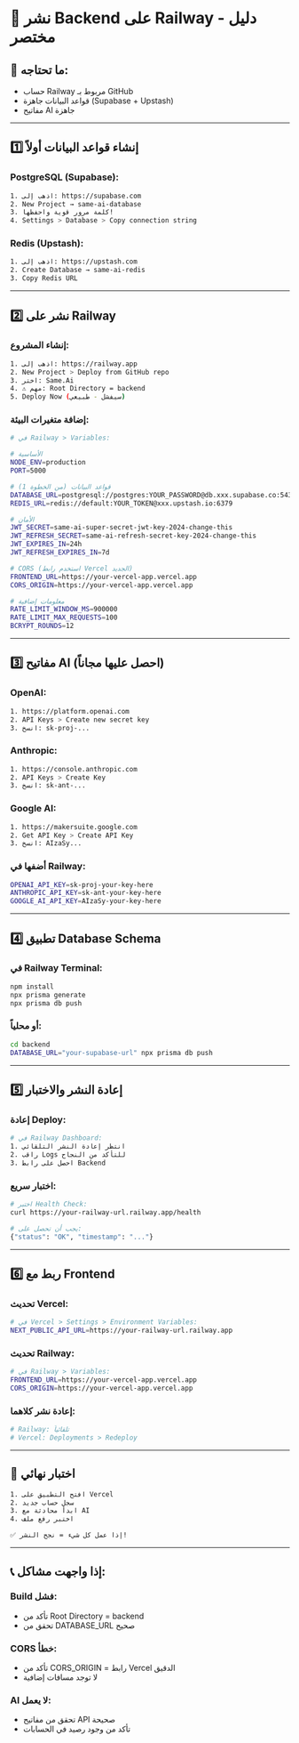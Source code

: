 # 🚂 نشر Backend على Railway - دليل مختصر

## 🎯 ما تحتاجه:
- حساب Railway مربوط بـ GitHub
- قواعد البيانات جاهزة (Supabase + Upstash)
- مفاتيح AI جاهزة

---

## 1️⃣ إنشاء قواعد البيانات أولاً

### PostgreSQL (Supabase):
```bash
1. اذهب إلى: https://supabase.com
2. New Project → same-ai-database
3. كلمة مرور قوية واحفظها!
4. Settings > Database > Copy connection string
```

### Redis (Upstash):
```bash
1. اذهب إلى: https://upstash.com  
2. Create Database → same-ai-redis
3. Copy Redis URL
```

---

## 2️⃣ نشر على Railway

### إنشاء المشروع:
```bash
1. اذهب إلى: https://railway.app
2. New Project > Deploy from GitHub repo
3. اختر: Same.Ai
4. ⚠️ مهم: Root Directory = backend
5. Deploy Now (سيفشل - طبيعي)
```

### إضافة متغيرات البيئة:
```bash
# في Railway > Variables:

# الأساسية
NODE_ENV=production
PORT=5000

# قواعد البيانات (من الخطوة 1)
DATABASE_URL=postgresql://postgres:YOUR_PASSWORD@db.xxx.supabase.co:5432/postgres
REDIS_URL=redis://default:YOUR_TOKEN@xxx.upstash.io:6379

# الأمان
JWT_SECRET=same-ai-super-secret-jwt-key-2024-change-this
JWT_REFRESH_SECRET=same-ai-refresh-secret-key-2024-change-this
JWT_EXPIRES_IN=24h
JWT_REFRESH_EXPIRES_IN=7d

# CORS (استخدم رابط Vercel الجديد)
FRONTEND_URL=https://your-vercel-app.vercel.app
CORS_ORIGIN=https://your-vercel-app.vercel.app

# معلومات إضافية
RATE_LIMIT_WINDOW_MS=900000
RATE_LIMIT_MAX_REQUESTS=100
BCRYPT_ROUNDS=12
```

---

## 3️⃣ مفاتيح AI (احصل عليها مجاناً)

### OpenAI:
```bash
1. https://platform.openai.com
2. API Keys > Create new secret key
3. انسخ: sk-proj-...
```

### Anthropic:
```bash
1. https://console.anthropic.com
2. API Keys > Create Key  
3. انسخ: sk-ant-...
```

### Google AI:
```bash
1. https://makersuite.google.com
2. Get API Key > Create API Key
3. انسخ: AIzaSy...
```

### أضفها في Railway:
```bash
OPENAI_API_KEY=sk-proj-your-key-here
ANTHROPIC_API_KEY=sk-ant-your-key-here
GOOGLE_AI_API_KEY=AIzaSy-your-key-here
```

---

## 4️⃣ تطبيق Database Schema

### في Railway Terminal:
```bash
npm install
npx prisma generate  
npx prisma db push
```

### أو محلياً:
```bash
cd backend
DATABASE_URL="your-supabase-url" npx prisma db push
```

---

## 5️⃣ إعادة النشر والاختبار

### إعادة Deploy:
```bash
# في Railway Dashboard:
1. انتظر إعادة النشر التلقائي
2. راقب Logs للتأكد من النجاح
3. احصل على رابط Backend
```

### اختبار سريع:
```bash
# اختبر Health Check:
curl https://your-railway-url.railway.app/health

# يجب أن تحصل على:
{"status": "OK", "timestamp": "..."}
```

---

## 6️⃣ ربط مع Frontend

### تحديث Vercel:
```bash
# في Vercel > Settings > Environment Variables:
NEXT_PUBLIC_API_URL=https://your-railway-url.railway.app
```

### تحديث Railway:
```bash
# في Railway > Variables:
FRONTEND_URL=https://your-vercel-app.vercel.app
CORS_ORIGIN=https://your-vercel-app.vercel.app
```

### إعادة نشر كلاهما:
```bash
# Railway: تلقائياً
# Vercel: Deployments > Redeploy
```

---

## 🎉 اختبار نهائي

```bash
1. افتح التطبيق على Vercel
2. سجل حساب جديد
3. ابدأ محادثة مع AI
4. اختبر رفع ملف

✅ إذا عمل كل شيء = نجح النشر!
```

---

## 📞 إذا واجهت مشاكل:

### Build فشل:
- تأكد من Root Directory = backend
- تحقق من DATABASE_URL صحيح

### CORS خطأ:
- تأكد من CORS_ORIGIN = رابط Vercel الدقيق
- لا توجد مسافات إضافية

### AI لا يعمل:
- تحقق من مفاتيح API صحيحة
- تأكد من وجود رصيد في الحسابات